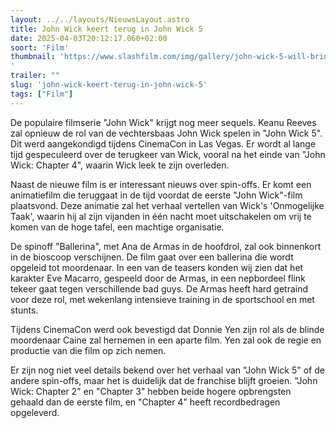 ```yaml
---
layout: ../../layouts/NieuwsLayout.astro
title: John Wick keert terug in John Wick 5
date: 2025-04-03T20:12:17.060+02:00
soort: 'Film'
thumbnail: 'https://www.slashfilm.com/img/gallery/john-wick-5-will-bring-keanu-back-from-the-dead-two-more-spin-offs-still-in-the-works/l-intro-1743530713.jpg
'
trailer: ""
slug: 'john-wick-keert-terug-in-john-wick-5'
tags: ["Film"]
---
```


De populaire filmserie "John Wick" krijgt nog meer sequels. Keanu Reeves zal
opnieuw de rol van de vechtersbaas John Wick spelen in "John Wick 5". Dit werd
aangekondigd tijdens CinemaCon in Las Vegas. Er wordt al lange tijd gespeculeerd
over de terugkeer van Wick, vooral na het einde van "John Wick: Chapter 4",
waarin Wick leek te zijn overleden.

Naast de nieuwe film is er interessant nieuws over spin-offs. Er komt een
animatiefilm die teruggaat in de tijd voordat de eerste "John Wick"-film
plaatsvond. Deze animatie zal het verhaal vertellen van Wick's 'Onmogelijke
Taak', waarin hij al zijn vijanden in één nacht moet uitschakelen om vrij te
komen van de hoge tafel, een machtige organisatie.

De spinoff "Ballerina", met Ana de Armas in de hoofdrol, zal ook binnenkort in
de bioscoop verschijnen. De film gaat over een ballerina die wordt opgeleid tot
moordenaar. In een van de teasers konden wij zien dat het karakter Eve Macarro,
gespeeld door de Armas, in een nepbordeel flink tekeer gaat tegen verschillende
bad guys. De Armas heeft hard getraind voor deze rol, met wekenlang intensieve
training in de sportschool en met stunts.

Tijdens CinemaCon werd ook bevestigd dat Donnie Yen zijn rol als de blinde
moordenaar Caine zal hernemen in een aparte film. Yen zal ook de regie en
productie van die film op zich nemen.

Er zijn nog niet veel details bekend over het verhaal van "John Wick 5" of de
andere spin-offs, maar het is duidelijk dat de franchise blijft groeien. "John
Wick: Chapter 2" en "Chapter 3" hebben beide hogere opbrengsten gehaald dan de
eerste film, en "Chapter 4" heeft recordbedragen opgeleverd.